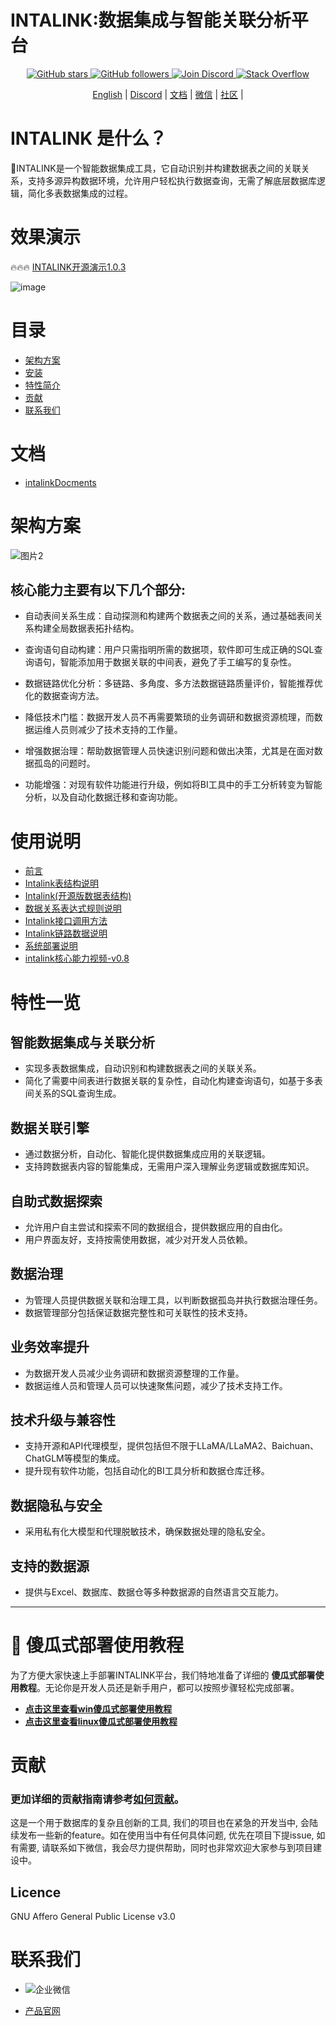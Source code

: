 # INTALINK:数据集成与智能关联分析平台


<p align="center">
  <a href="https://github.com/yt-data/intalink/stargazers">
    <img src="https://img.shields.io/github/stars/yt-data/intalink.svg?style=social&label=Stars" alt="GitHub stars"/>
  </a>
  <a href="https://github.com/yt-data?tab=followers">
    <img src="https://img.shields.io/github/followers/yt-data.svg?style=social&label=Follow" alt="GitHub followers"/>
  </a>
  <a href="https://discord.gg/n53PxSrh">
    <img src="https://img.shields.io/badge/INTALINK-Join%20intalink-blue.svg?style=social&logo=discord" alt="Join Discord"/>
  </a>
  <a href="你的Stack Overflow链接">
    <img src="https://img.shields.io/badge/Stack%20Overflow-Ask%20intalink-orange.svg?style=social&logo=stack-overflow" alt="Stack Overflow"/>
  </a>
</p>

<p align="center">
  <a href="https://github.com/YT-DATA/INTALINK/blob/main/README.md">English</a> |
  <a href="https://discord.gg/n53PxSrh">Discord</a> |
  <a href="https://www.yuque.com/chenshiyi-ur8az/tt35ml">文档</a> |
  <a href="#联系我们">微信</a> |  
  <a href="https://github.com/yt-data/community/blob/main/README.md">社区</a> |
</p>

# INTALINK 是什么？
🤖️INTALINK是一个智能数据集成工具，它自动识别并构建数据表之间的关联关系，支持多源异构数据环境，允许用户轻松执行数据查询，无需了解底层数据库逻辑，简化多表数据集成的过程。

# 效果演示
🔥🔥🔥 [INTALINK开源演示1.0.3](http://39.106.28.179/intalink/login?redirect=/index)

![image](https://github.com/user-attachments/assets/5aa47014-4e8c-4f7a-8eb3-fea91c085268)


# 目录

- [架构方案](#架构方案)
- [安装](#使用说明)
- [特性简介](#特性一览)
- [贡献](#贡献)
- [联系我们](#联系我们)

# 文档

- [intalinkDocments](#架构方案)

# 架构方案

![图片2](https://github.com/user-attachments/assets/867ddb40-db07-4d7c-984e-a171abda378c)


## 核心能力主要有以下几个部分:
- 自动表间关系生成：自动探测和构建两个数据表之间的关系，通过基础表间关系构建全局数据表拓扑结构。

- 查询语句自动构建：用户只需指明所需的数据项，软件即可生成正确的SQL查询语句，智能添加用于数据关联的中间表，避免了手工编写的复杂性。

- 数据链路优化分析：多链路、多角度、多方法数据链路质量评价，智能推荐优化的数据查询方法。

- 降低技术门槛：数据开发人员不再需要繁琐的业务调研和数据资源梳理，而数据运维人员则减少了技术支持的工作量。

- 增强数据治理：帮助数据管理人员快速识别问题和做出决策，尤其是在面对数据孤岛的问题时。

- 功能增强：对现有软件功能进行升级，例如将BI工具中的手工分析转变为智能分析，以及自动化数据迁移和查询功能。





# 使用说明

- [前言](https://github.com/YT-DATA/INTALINK/blob/main/document/Intalink%E5%89%8D%E8%A8%80.md)
- [Intalink表结构说明](https://github.com/YT-DATA/INTALINK/blob/main/document/Intalink%E8%A1%A8%E7%BB%93%E6%9E%84%E8%AF%B4%E6%98%8E.md)
- [Intalink(开源版数据表结构)](https://github.com/YT-DATA/INTALINK/blob/main/document/Intalink(%E5%BC%80%E6%BA%90%E7%89%88%E6%95%B0%E6%8D%AE%E8%A1%A8%E7%BB%93%E6%9E%84).md)
- [数据关系表达式规则说明 ](https://github.com/YT-DATA/INTALINK/blob/main/document/%E6%95%B0%E6%8D%AE%E5%85%B3%E8%81%94%E8%A1%A8%E8%BE%BE%E5%BC%8F%E8%A7%84%E5%88%99%E8%AF%B4%E6%98%8E%E6%96%87%E6%A1%A3.md)
- [Intalink接口调用方法](https://github.com/YT-DATA/INTALINK/blob/main/document/%E9%93%BE%E8%B7%AF%E6%8E%A5%E5%8F%A3%E8%B0%83%E7%94%A8%E6%96%87%E6%A1%A3.md)
- [Intalink链路数据说明](https://github.com/YT-DATA/INTALINK/blob/main/document/Intalink%E9%93%BE%E8%B7%AF%E6%95%B0%E6%8D%AE%E8%AF%B4%E6%98%8E.md)
- [系统部署说明](https://github.com/YT-DATA/INTALINK/blob/main/document/intalink%E7%B3%BB%E7%BB%9F%E9%83%A8%E7%BD%B2%E8%AF%B4%E6%98%8E.md)
- [intalink核心能力视频-v0.8](#特性一览)




# 特性一览

## 智能数据集成与关联分析
- 实现多表数据集成，自动识别和构建数据表之间的关联关系。
- 简化了需要中间表进行数据关联的复杂性，自动化构建查询语句，如基于多表间关系的SQL查询生成。

## 数据关联引擎
- 通过数据分析，自动化、智能化提供数据集成应用的关联逻辑。
- 支持跨数据表内容的智能集成，无需用户深入理解业务逻辑或数据库知识。

## 自助式数据探索
- 允许用户自主尝试和探索不同的数据组合，提供数据应用的自由化。
- 用户界面友好，支持按需使用数据，减少对开发人员依赖。

## 数据治理
- 为管理人员提供数据关联和治理工具，以判断数据孤岛并执行数据治理任务。
- 数据管理部分包括保证数据完整性和可关联性的技术支持。

## 业务效率提升
- 为数据开发人员减少业务调研和数据资源整理的工作量。
- 数据运维人员和管理人员可以快速聚焦问题，减少了技术支持工作。

## 技术升级与兼容性
- 支持开源和API代理模型，提供包括但不限于LLaMA/LLaMA2、Baichuan、ChatGLM等模型的集成。
- 提升现有软件功能，包括自动化的BI工具分析和数据仓库迁移。

## 数据隐私与安全
- 采用私有化大模型和代理脱敏技术，确保数据处理的隐私安全。

## 支持的数据源
- 提供与Excel、数据库、数据仓等多种数据源的自然语言交互能力。

- ---

# 🚀 傻瓜式部署使用教程

为了方便大家快速上手部署INTALINK平台，我们特地准备了详细的 **傻瓜式部署使用教程**。无论你是开发人员还是新手用户，都可以按照步骤轻松完成部署。

- [**点击这里查看win傻瓜式部署使用教程**](https://github.com/YT-DATA/INTALINK/blob/main/document/win%E5%82%BB%E7%93%9C%E5%BC%8F%E9%83%A8%E7%BD%B2%E6%95%99%E7%A8%8B.md)
- [**点击这里查看linux傻瓜式部署使用教程**](https://github.com/YT-DATA/INTALINK/blob/main/document/%E5%82%BB%E7%93%9C%E5%BC%8F%E9%83%A8%E7%BD%B2%E4%BD%BF%E7%94%A8%E6%95%99%E7%A8%8B.md)

# 贡献

### 更加详细的贡献指南请参考[如何贡献](https://github.com/yt-data/community/blob/main/README.md)。

这是一个用于数据库的复杂且创新的工具, 我们的项目也在紧急的开发当中, 会陆续发布一些新的feature。如在使用当中有任何具体问题, 优先在项目下提issue, 如有需要, 请联系如下微信，我会尽力提供帮助，同时也非常欢迎大家参与到项目建设中。

## Licence

GNU Affero General Public License v3.0

# 联系我们
- ![企业微信](https://github.com/YT-DATA/INTALINK/assets/162880729/1c739c36-160c-474d-9f9b-c43e46dd1159)



- [产品官网](https://www.idataops.com.cn/h-col-110.html)
